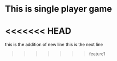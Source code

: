# This is single player game
<<<<<<< HEAD
=======
this is the addition of new line
this is the next line
>>>>>>> feature1
